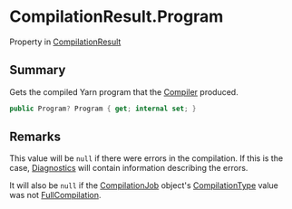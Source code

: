 # CompilationResult.Program

Property in [CompilationResult](/docs/api/csharp/yarn.compiler.compilationresult.md)

## Summary


Gets the compiled Yarn program that the  <a href="yarn.compiler.compiler.md">Compiler</a> 
produced.


```csharp
public Program? Program { get; internal set; }
```

## Remarks

<p>This value will be <code>null</code> if there were errors
in the compilation. If this is the case, <a href="yarn.compiler.compilationresult.diagnostics.md">Diagnostics</a>
will contain information describing the errors.</p> <p>
It will also be <code>null</code> if the <a href="yarn.compiler.compilationjob.md">CompilationJob</a> object's <a href="yarn.compiler.compilationjob.compilationtype.md">CompilationType</a> value was not <a href="yarn.compiler.compilationjob.type.fullcompilation.md">FullCompilation</a>.
</p>

